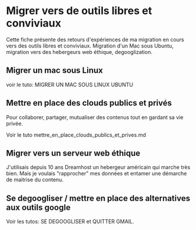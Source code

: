 <!--

---
title: Migrer vers de outils libres et conviviaux 
description: Cette fiche présente un retour d'expérience de ma migration en cours vers des outils libres et conviviaux. Migration d'un Mac sous Ubuntu, migration vers des hebergeurs web éthique, degooglization.
image_url: 
---

-->


# Migrer vers de outils libres et conviviaux 

Cette fiche présente des retours d'expériences de ma migration en cours vers des outils libres et conviviaux. Migration d'un Mac sous Ubuntu, migration vers des hebergeurs web éthique, degooglization.


## Migrer un mac sous Linux

voir le tuto: MIGRER UN MAC SOUS LINUX UBUNTU


## Mettre en place des clouds publics et privés

Pour collaborer, partager, mutualiser des contenus tout en gardant sa vie privée.

Voir le tuto mettre_en_place_clouds_publics_et_prives.md

## Migrer vers un serveur web éthique

J'utilisais depuis 10 ans Dreamhost un hebergeur américain qui marche très bien. Mais je voulais "rapprocher" mes données et entamer une démarche de maitrise du contenu.

## Se degoogliser / mettre en place des alternatives aux outils google

Voir les tutos: SE DEGOOGLISER et QUITTER GMAIL.

